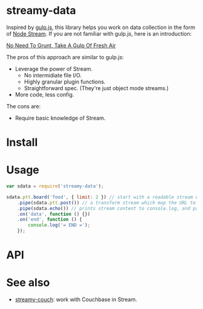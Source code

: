 streamy-data
=========

Inspired by [gulp.js](http://gulpjs.com/), this library helps you work on data collection in the form of [Node Stream](http://nodejs.org/api/stream.html). If you are not familiar with gulp.js, here is an introduction:

[No Need To Grunt, Take A Gulp Of Fresh Air](http://travismaynard.com/writing/no-need-to-grunt-take-a-gulp-of-fresh-air)

The pros of this approach are similar to gulp.js:
* Leverage the power of Stream.
	* No intermidiate file I/O.
	* Highly granular plugin functions.
	* Straightforward spec. (They're just object mode streams.)
* More code, less config.

The cons are:
* Require basic knowledge of Stream.

# Install

# Usage

```js
var sdata = require('streamy-data');

sdata.ptt.board('food', { limit: 2 }) // start with a readable stream which emits post URLs
	.pipe(sdata.ptt.post()) // a transform stream which map the URL to post content
	.pipe(sdata.echo()) // prints stream content to console.log, and passes the data through
	.on('data', function () {})
	.on('end', function () {
		console.log('= END =');
	});
```

# API

# See also
* [streamy-couch](https://github.com/simonpai/streamy-couch): work with Couchbase in Stream.
